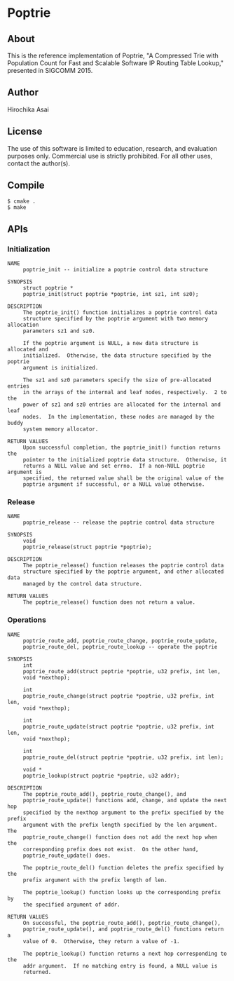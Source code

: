 # Poptrie

## About

This is the reference implementation of Poptrie,  "A Compressed Trie with
Population Count for Fast and Scalable Software IP Routing Table Lookup,"
presented in SIGCOMM 2015.


## Author

Hirochika Asai


## License

The use of this software is limited to education, research, and evaluation
purposes only.  Commercial use is strictly prohibited.  For all other uses,
contact the author(s).

## Compile

    $ cmake .
    $ make

## APIs

### Initialization

    NAME
         poptrie_init -- initialize a poptrie control data structure
         
    SYNOPSIS
         struct poptrie *
         poptrie_init(struct poptrie *poptrie, int sz1, int sz0);
         
    DESCRIPTION
         The poptrie_init() function initializes a poptrie control data
         structure specified by the poptrie argument with two memory allocation
         parameters sz1 and sz0.
         
         If the poptrie argument is NULL, a new data structure is allocated and
         initialized.  Otherwise, the data structure specified by the poptrie
         argument is initialized.
         
         The sz1 and sz0 parameters specify the size of pre-allocated entries
         in the arrays of the internal and leaf nodes, respectively.  2 to the
         power of sz1 and sz0 entries are allocated for the internal and leaf
         nodes.  In the implementation, these nodes are managed by the buddy
         system memory allocator.

    RETURN VALUES
         Upon successful completion, the poptrie_init() function returns the
         pointer to the initialized poptrie data structure.  Otherwise, it
         returns a NULL value and set errno.  If a non-NULL poptrie argument is
         specified, the returned value shall be the original value of the
         poptrie argument if successful, or a NULL value otherwise.


### Release

    NAME
         poptrie_release -- release the poptrie control data structure
         
    SYNOPSIS
         void
         poptrie_release(struct poptrie *poptrie);
         
    DESCRIPTION
         The poptrie_release() function releases the poptrie control data
         structure specified by the poptrie argument, and other allocated data
         managed by the control data structure.

    RETURN VALUES
         The poptrie_release() function does not return a value.


### Operations

    NAME
         poptrie_route_add, poptrie_route_change, poptrie_route_update,
         poptrie_route_del, poptrie_route_lookup -- operate the poptrie
         
    SYNOPSIS
         int
         poptrie_route_add(struct poptrie *poptrie, u32 prefix, int len,
         void *nexthop);
         
         int
         poptrie_route_change(struct poptrie *poptrie, u32 prefix, int len,
         void *nexthop);
         
         int
         poptrie_route_update(struct poptrie *poptrie, u32 prefix, int len,
         void *nexthop);
         
         int
         poptrie_route_del(struct poptrie *poptrie, u32 prefix, int len);
         
         void *
         poptrie_lookup(struct poptrie *poptrie, u32 addr);
         
    DESCRIPTION
         The poptrie_route_add(), poptrie_route_change(), and
         poptrie_route_update() functions add, change, and update the next hop
         specified by the nexthop argument to the prefix specified by the prefix
         argument with the prefix length specified by the len argument.  The
         poptrie_route_change() function does not add the next hop when the
         corresponding prefix does not exist.  On the other hand,
         poptrie_route_update() does.
         
         The poptrie_route_del() function deletes the prefix specified by the
         prefix argument with the prefix length of len.
         
         The poptrie_lookup() function looks up the corresponding prefix by
         the specified argument of addr.
         
    RETURN VALUES
         On successful, the poptrie_route_add(), poptrie_route_change(),
         poptrie_route_update(), and poptrie_route_del() functions return a
         value of 0.  Otherwise, they return a value of -1.
         
         The poptrie_lookup() function returns a next hop corresponding to the
         addr argument.  If no matching entry is found, a NULL value is
         returned.

